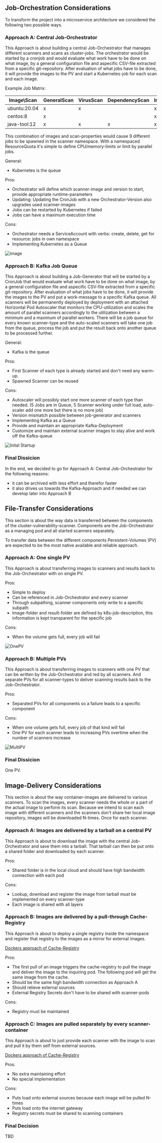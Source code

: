 ## Job-Orchestration Considerations

To transform the project into a microservice architecture we considered the following two possible ways.

### Approach A: Central Job-Orchestrator
This Approach is about building a central Job-Orchestrator that manages different scanners and scans as cluster-jobs. The orchestrator would be
started by a cronjob and would evaluate what work have to be done on what image, by a general configuration file and aspecific CSV-file extracted
from a specific git-repository. After evaluation of what jobs have to be done, it will provide the images to the PV and start a Kubernetes-job for each
scan and each image.

Example Job Matrix:

| Image\Scan   | GeneralScan | VirusScan | DependencyScan | ImageLifetime |
|--------------|-------------|-----------|----------------|---------------|
| ubuntu:20.04 |      x      |     x     |                |       x       |
| centos:8     |      x      |           |                |       x       |
| java-tool:12 |      x      |     x     |        x       |       x       |

This combination of images and scan-properties would cause 9 different jobs to be spawned in the scanner namespace. With a namespaced ResourceQuota it's
simple to define CPU/memory-limits or limit by parallel jobs.

General:
- Kubernetes is the queue

Pros:
- Orchestrator will define which scanner-image and version to start, provide appropriate runtime-parameters
- Updating: Updating the CronJob with a new Orchestrator-Version also upgrades used scanner-images
- Jobs can be restarted by Kubernetes if failed
- Jobs can have a maximum execution time

Cons:
- Orchestrator needs a ServiceAccount with verbs: create, delete, get for resource: jobs in own namespace
- Implementing Kubernetes as a Queue

![image](images/orchestrate_containers.png)

### Approach B: Kafka Job Queue
This Approach is about building a Job-Generator that will be started by a CronJob that would evaluate what work have to be done on what image, by a general 
configuration file and aspecific CSV-file extracted from a specific git-repository. After evaluation of what jobs have to be done, it will provide the 
images to the PV and put a work-message to a specific Kafka queue.
All scanners will be permanently deployed by deployment with an attached Horizontal Pod Autoscaler that monitors the CPU-utilization and scales the 
amount of parallel scanners accordingly to the utilization between a minimum and a maximum of parallel workers.
There will be a job queue for every known scanner-type and the auto-scaled scanners will take one job from the queue, process the job and put the result
back onto another queue to be processed further.

General:
- Kafka is the queue

Pros:
- First Scanner of each type is already started and don't need any warm-up.
- Spawned Scanner can be reused

Cons:
- Autoscaler will possibly start one more scanner of each type than needed. (5 Jobs are in Queue, 5 Scanner working under full load, auto-scaler add one more but there is no more job)
- Version mismatch possible between job-generator and scanners
- Implementing Kafka as a Queue
- Provide and maintain an appropriate Kafka-Deployment
- Customize and maintain external scanner images to stay alive and work off the Kafka-queue

![Inital Startup](images/initial_startup.png)

### Final Dissicion

In the end, we decided to go for Approach A: Central Job-Orchestrator for the following reasons:

- it can be archived with less effort and therefor faster
- it also drives us towards the Kafka-Approach and if needed we can develop later into Approach B


## File-Transfer Considerations

This section is about the way data is transferred between the components of the cluster-vulnerability-scanner. Components are the Job-Orchestrator as a managing pod and all started scanners separately.

To transfer data between the different components Persistent-Volumes (PV) are expected to be the most native available and reliable approach.

### Approach A: One single PV
This Approach is about transferring images to scanners and results back to the Job-Orchestrator with on single PV.

Pros:
- Simple to deploy
- Can be referenced in Job-Orchestrator and every scanner
- Through subpathing, scanner components only write to a specific subpath
- Image-folder and result-folder are defined by k8s-job-description, this information is kept transparent for the specific job

Cons:
- When the volume gets full, every job will fail

![OnePV](images/one_pv.png)

### Approach B: Multiple PVs
This Approach is about transferring images to scanners with one PV that can be written by the Job-Orchestrator and red by all scanners. And separate PVs for all scanner-types to deliver scanning results back to the Job-Orchestrator.

Pros:
- Separated PVs for all components so a failure leads to a specific component

Cons:
- When one volume gets full, every job of that kind will fail
- One PV for each scanner leads to increasing PVs overtime when the number of scanners increase

![MultiPV](images/multi_pv.png)

### Final Dissicion
One PV.

## Image-Delivery Considerations

This section is about the way container-images are delivered to various scanners. To scan the images, every scanner needs the whole or a part of the actual image to perform its scan. Because we intend to scan each image with different scanners and the scanners don't share her local image repository, images will be downloaded N-times. Once for each scanner.

### Approach A: Images are delivered by a tarball on a central PV
This Approach is about to download the image with the central Job-Orchestrator and save them into a tarball. That tarball can then be put onto a shared folder and downloaded by each scanner.

Pros:
- Shared folder is in the local cloud and should have high bandwidth connection with each pod

Cons:
- Lookup, download and register the image from tarball must be implemented on every scanner-type
- Each image is shared with all layers

### Approach B: Images are delivered by a pull-through Cache-Registry
This Approach is about to deploy a single registry inside the namespace and register that registry to the images as a mirror for external images.

[Dockers approach of Cache-Registry](https://docs.docker.com/registry/recipes/mirror/)

Pros:
- The first pull of an image triggers the cache-registry to pull the image and deliver the image to the inquiring pod. The following pod will get the same image from the cache.
- Should be the same high bandwidth connection as Approach A
- Should relieve external sources
- External Registry Secrets don't have to be shared with scanner-pods

Cons:
- Registry must be maintained

### Approach C: Images are pulled separately by every scanner-container
This Approach is about to just provide each scanner with the image to scan and pull it by them self from external sources.

[Dockers approach of Cache-Registry](https://docs.docker.com/registry/recipes/mirror/)

Pros:
- No extra maintaining effort
- No special implementation

Cons:
- Puts load onto external sources because each image will be pulled N-times
- Puts load onto the internet gateway
- Registry secrets must be shared to scanning containers

### Final Decision

TBD

